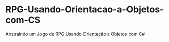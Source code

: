 # RPG-Usando-Orientacao-a-Objetos-com-CS
 Abstraindo um Jogo de RPG Usando Orientação a Objetos com C#
